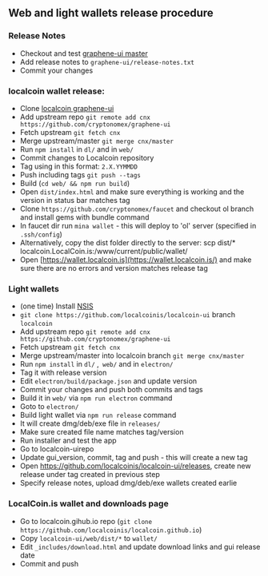 ## Web and light wallets release procedure

### Release Notes

- Checkout and test [graphene-ui master](https://github.com/cryptonomex/graphene-ui)
- Add release notes to `graphene-ui/release-notes.txt`
- Commit your changes

### localcoin wallet release:
- Clone [localcoin graphene-ui](https://github.com/localcoinis/localcoin-ui)
- Add upstream repo `git remote add cnx https://github.com/cryptonomex/graphene-ui`
- Fetch upstream `git fetch cnx`
- Merge upstream/master `git merge cnx/master`
- Run `npm install` in `dl/` and in `web/`
- Commit changes to Localcoin repository
- Tag using in this format: `2.X.YYMMDD`
- Push including tags `git push --tags`
- Build (`cd web/ && npm run build`)
- Open `dist/index.html` and make sure everything is working and the version in status bar matches tag
- Clone `https://github.com/cryptonomex/faucet` and checkout ol branch and install gems with bundle command
- In faucet dir run `mina wallet` - this will deploy to 'ol' server (specified in `.ssh/config`)
- Alternatively, copy the dist folder directly to the server: scp dist/* localcoin.LocalCoin.is:/www/current/public/wallet/
- Open [https://wallet.localcoin.is](https://wallet.localcoin.is/) and make sure there are no errors and version matches release tag

### Light wallets

- (one time) Install [NSIS](http://nsis.sourceforge.net/Main_Page)
- `git clone https://github.com/localcoinis/localcoin-ui` branch `localcoin`
- Add upstream repo `git remote add cnx https://github.com/cryptonomex/graphene-ui`
- Fetch upstream `git fetch cnx`
- Merge upstream/master into localcoin branch `git merge cnx/master`
- Run `npm install` in `dl/` ,` web/` and in `electron/`
- Tag it with release version
- Edit `electron/build/package.json` and update version
- Commit your changes and push both commits and tags
- Build it in `web/` via `npm run electron` command
- Goto to `electron/`
- Build light wallet via `npm run release` command
- It will create dmg/deb/exe file in `releases/`
- Make sure created file name matches tag/version
- Run installer and test the app
- Go to localcoin-uirepo
- Update gui_version, commit, tag and push - this will create a new tag
- Open https://github.com/localcoinis/localcoin-ui/releases, create new release under tag created in previous step
- Specify release notes, upload dmg/deb/exe wallets created earlie

### LocalCoin.is wallet and downloads page

- Go to localcoin.gihub.io repo (`git clone https://github.com/localcoinis/localcoin.github.io`)
- Copy `localcoin-ui/web/dist/*` to `wallet/`
- Edit `_includes/download.html` and update download links and gui release date
- Commit and push
